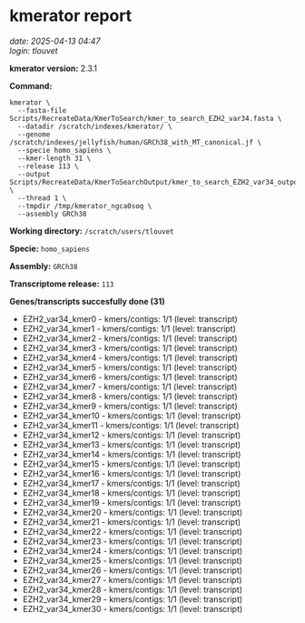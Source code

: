 # kmerator report
*date: 2025-04-13 04:47*  
*login: tlouvet*

**kmerator version:** 2.3.1

**Command:**

```
kmerator \
  --fasta-file Scripts/RecreateData/KmerToSearch/kmer_to_search_EZH2_var34.fasta \
  --datadir /scratch/indexes/kmerator/ \
  --genome /scratch/indexes/jellyfish/human/GRCh38_with_MT_canonical.jf \
  --specie homo_sapiens \
  --kmer-length 31 \
  --release 113 \
  --output Scripts/RecreateData/KmerToSearchOutput/kmer_to_search_EZH2_var34_output \
  --thread 1 \
  --tmpdir /tmp/kmerator_ngca0soq \
  --assembly GRCh38
```

**Working directory:** `/scratch/users/tlouvet`

**Specie:** `homo_sapiens`

**Assembly:** `GRCh38`

**Transcriptome release:** `113`

**Genes/transcripts succesfully done (31)**

- EZH2_var34_kmer0 - kmers/contigs: 1/1 (level: transcript)
- EZH2_var34_kmer1 - kmers/contigs: 1/1 (level: transcript)
- EZH2_var34_kmer2 - kmers/contigs: 1/1 (level: transcript)
- EZH2_var34_kmer3 - kmers/contigs: 1/1 (level: transcript)
- EZH2_var34_kmer4 - kmers/contigs: 1/1 (level: transcript)
- EZH2_var34_kmer5 - kmers/contigs: 1/1 (level: transcript)
- EZH2_var34_kmer6 - kmers/contigs: 1/1 (level: transcript)
- EZH2_var34_kmer7 - kmers/contigs: 1/1 (level: transcript)
- EZH2_var34_kmer8 - kmers/contigs: 1/1 (level: transcript)
- EZH2_var34_kmer9 - kmers/contigs: 1/1 (level: transcript)
- EZH2_var34_kmer10 - kmers/contigs: 1/1 (level: transcript)
- EZH2_var34_kmer11 - kmers/contigs: 1/1 (level: transcript)
- EZH2_var34_kmer12 - kmers/contigs: 1/1 (level: transcript)
- EZH2_var34_kmer13 - kmers/contigs: 1/1 (level: transcript)
- EZH2_var34_kmer14 - kmers/contigs: 1/1 (level: transcript)
- EZH2_var34_kmer15 - kmers/contigs: 1/1 (level: transcript)
- EZH2_var34_kmer16 - kmers/contigs: 1/1 (level: transcript)
- EZH2_var34_kmer17 - kmers/contigs: 1/1 (level: transcript)
- EZH2_var34_kmer18 - kmers/contigs: 1/1 (level: transcript)
- EZH2_var34_kmer19 - kmers/contigs: 1/1 (level: transcript)
- EZH2_var34_kmer20 - kmers/contigs: 1/1 (level: transcript)
- EZH2_var34_kmer21 - kmers/contigs: 1/1 (level: transcript)
- EZH2_var34_kmer22 - kmers/contigs: 1/1 (level: transcript)
- EZH2_var34_kmer23 - kmers/contigs: 1/1 (level: transcript)
- EZH2_var34_kmer24 - kmers/contigs: 1/1 (level: transcript)
- EZH2_var34_kmer25 - kmers/contigs: 1/1 (level: transcript)
- EZH2_var34_kmer26 - kmers/contigs: 1/1 (level: transcript)
- EZH2_var34_kmer27 - kmers/contigs: 1/1 (level: transcript)
- EZH2_var34_kmer28 - kmers/contigs: 1/1 (level: transcript)
- EZH2_var34_kmer29 - kmers/contigs: 1/1 (level: transcript)
- EZH2_var34_kmer30 - kmers/contigs: 1/1 (level: transcript)
